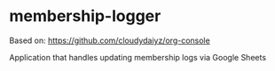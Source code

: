 # membership-logger
Based on: https://github.com/cloudydaiyz/org-console

Application that handles updating membership logs via Google Sheets
